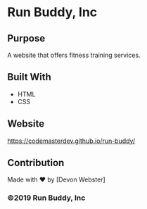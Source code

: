 # Run Buddy, Inc

## Purpose
A website that offers fitness training services.

## Built With
* HTML
* CSS

## Website
https://codemasterdev.github.io/run-buddy/

## Contribution
Made with ❤️ by [Devon Webster]

### ©️2019 Run Buddy, Inc 
